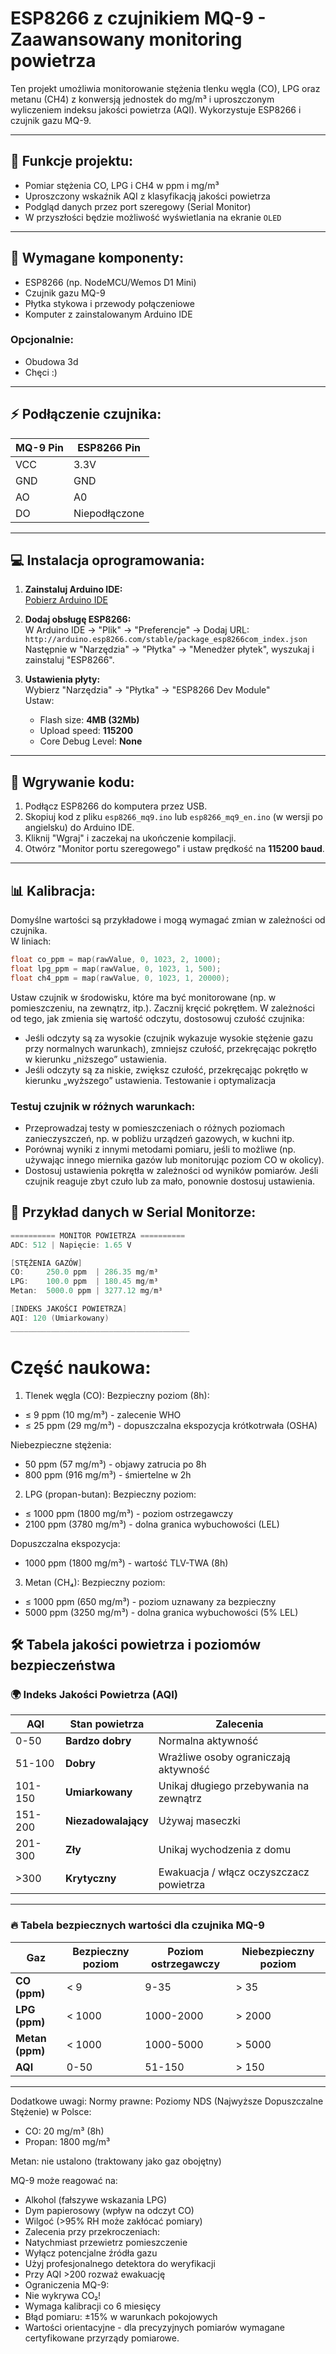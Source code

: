 # ESP8266 z czujnikiem MQ-9 - Zaawansowany monitoring powietrza

Ten projekt umożliwia monitorowanie stężenia tlenku węgla (CO), LPG oraz metanu (CH4) z konwersją jednostek do mg/m³ i uproszczonym wyliczeniem indeksu jakości powietrza (AQI). Wykorzystuje ESP8266 i czujnik gazu MQ-9.

---

## 🎯 **Funkcje projektu:**

- Pomiar stężenia CO, LPG i CH4 w ppm i mg/m³
- Uproszczony wskaźnik AQI z klasyfikacją jakości powietrza
- Podgląd danych przez port szeregowy (Serial Monitor)
- W przyszłości będzie możliwość wyświetlania na ekranie `OLED`
---

## 🔧 **Wymagane komponenty:**

- ESP8266 (np. NodeMCU/Wemos D1 Mini)
- Czujnik gazu MQ-9
- Płytka stykowa i przewody połączeniowe
- Komputer z zainstalowanym Arduino IDE
### Opcjonalnie:
- Obudowa 3d
- Chęci :)

---

## ⚡ **Podłączenie czujnika:**

| MQ-9 Pin | ESP8266 Pin |
|----------|-------------|
| VCC      | 3.3V        |
| GND      | GND         |
| AO       | A0          |
| DO       |Niepodłączone|

---

## 💻 **Instalacja oprogramowania:**

1. **Zainstaluj Arduino IDE:**  
   [Pobierz Arduino IDE](https://www.arduino.cc/en/software)

2. **Dodaj obsługę ESP8266:**  
   W Arduino IDE → "Plik" → "Preferencje" → Dodaj URL:  
   `http://arduino.esp8266.com/stable/package_esp8266com_index.json`  
   Następnie w "Narzędzia" → "Płytka" → "Menedżer płytek", wyszukaj i zainstaluj "ESP8266".

3. **Ustawienia płyty:**  
   Wybierz "Narzędzia" → "Płytka" → "ESP8266 Dev Module"  
   Ustaw:  
   - Flash size: **4MB (32Mb)**  
   - Upload speed: **115200**  
   - Core Debug Level: **None**  

---

## 🚀 **Wgrywanie kodu:**

1. Podłącz ESP8266 do komputera przez USB.
2. Skopiuj kod z pliku `esp8266_mq9.ino` lub `esp8266_mq9_en.ino` (w wersji po angielsku) do Arduino IDE.
3. Kliknij "Wgraj" i zaczekaj na ukończenie kompilacji.
4. Otwórz "Monitor portu szeregowego" i ustaw prędkość na **115200 baud**.

---

## 📊 **Kalibracja:**

Domyślne wartości są przykładowe i mogą wymagać zmian w zależności od czujnika.  
W liniach:

```cpp
float co_ppm = map(rawValue, 0, 1023, 2, 1000);
float lpg_ppm = map(rawValue, 0, 1023, 1, 500);
float ch4_ppm = map(rawValue, 0, 1023, 1, 20000);
```
Ustaw czujnik w środowisku, które ma być monitorowane (np. w pomieszczeniu, na zewnątrz, itp.).
Zacznij kręcić pokrętłem. W zależności od tego, jak zmienia się wartość odczytu, dostosowuj czułość czujnika:
- Jeśli odczyty są za wysokie (czujnik wykazuje wysokie stężenie gazu przy normalnych warunkach), zmniejsz czułość, przekręcając pokrętło w kierunku „niższego” ustawienia.
- Jeśli odczyty są za niskie, zwiększ czułość, przekręcając pokrętło w kierunku „wyższego” ustawienia. Testowanie i optymalizacja
  
### Testuj czujnik w różnych warunkach:

- Przeprowadzaj testy w pomieszczeniach o różnych poziomach zanieczyszczeń, np. w pobliżu urządzeń gazowych, w kuchni itp.
- Porównaj wyniki z innymi metodami pomiaru, jeśli to możliwe (np. używając innego miernika gazów lub monitorując poziom CO w okolicy).
- Dostosuj ustawienia pokrętła w zależności od wyników pomiarów. Jeśli czujnik reaguje zbyt czuło lub za mało, ponownie dostosuj ustawienia.

## 🧠 **Przykład danych w Serial Monitorze:**
```cpp
========== MONITOR POWIETRZA ==========
ADC: 512 | Napięcie: 1.65 V

[STĘŻENIA GAZÓW]
CO:     250.0 ppm  | 286.35 mg/m³
LPG:    100.0 ppm  | 180.45 mg/m³
Metan:  5000.0 ppm | 3277.12 mg/m³

[INDEKS JAKOŚCI POWIETRZA]
AQI: 120 (Umiarkowany)
________________________________________
```
# Część naukowa:

1. Tlenek węgla (CO):
Bezpieczny poziom (8h):
- ≤ 9 ppm (10 mg/m³) - zalecenie WHO
- ≤ 25 ppm (29 mg/m³) - dopuszczalna ekspozycja krótkotrwała (OSHA)

Niebezpieczne stężenia:
- 50 ppm (57 mg/m³) - objawy zatrucia po 8h
- 800 ppm (916 mg/m³) - śmiertelne w 2h

2. LPG (propan-butan):
Bezpieczny poziom:
- ≤ 1000 ppm (1800 mg/m³) - poziom ostrzegawczy
- 2100 ppm (3780 mg/m³) - dolna granica wybuchowości (LEL)

Dopuszczalna ekspozycja:
- 1000 ppm (1800 mg/m³) - wartość TLV-TWA (8h)

3. Metan (CH₄):
Bezpieczny poziom:
- ≤ 1000 ppm (650 mg/m³) - poziom uznawany za bezpieczny
- 5000 ppm (3250 mg/m³) - dolna granica wybuchowości (5% LEL)

## 🛠️ Tabela jakości powietrza i poziomów bezpieczeństwa

### 🌍 **Indeks Jakości Powietrza (AQI)**

| AQI    | Stan powietrza      | Zalecenia                                    |
|--------|---------------------|-----------------------------------------------|
| 0-50   | **Bardzo dobry**    | Normalna aktywność                            |
| 51-100 | **Dobry**           | Wrażliwe osoby ograniczają aktywność          |
| 101-150| **Umiarkowany**     | Unikaj długiego przebywania na zewnątrz       |
| 151-200| **Niezadowalający** | Używaj maseczki                               |
| 201-300| **Zły**             | Unikaj wychodzenia z domu                     |
| >300   | **Krytyczny**       | Ewakuacja / włącz oczyszczacz powietrza        |

---

### 🔥 **Tabela bezpiecznych wartości dla czujnika MQ-9**

| **Gaz**    | **Bezpieczny poziom** | **Poziom ostrzegawczy** | **Niebezpieczny poziom** |
|------------|-----------------------|------------------------|--------------------------|
| **CO (ppm)**   | < 9                     | 9-35                      | > 35                        |
| **LPG (ppm)**  | < 1000                  | 1000-2000                 | > 2000                      |
| **Metan (ppm)**| < 1000                  | 1000-5000                 | > 5000                      |
| **AQI**        | 0-50                    | 51-150                    | > 150                        |

---
Dodatkowe uwagi:
Normy prawne:
Poziomy NDS (Najwyższe Dopuszczalne Stężenie) w Polsce:
- CO: 20 mg/m³ (8h)
- Propan: 1800 mg/m³

Metan: nie ustalono (traktowany jako gaz obojętny)

MQ-9 może reagować na:
- Alkohol (fałszywe wskazania LPG)
- Dym papierosowy (wpływ na odczyt CO)
- Wilgoć (>95% RH może zakłócać pomiary)
- Zalecenia przy przekroczeniach:
- Natychmiast przewietrz pomieszczenie
- Wyłącz potencjalne źródła gazu
- Użyj profesjonalnego detektora do weryfikacji
- Przy AQI >200 rozważ ewakuację
- Ograniczenia MQ-9:
- Nie wykrywa CO₂!
- Wymaga kalibracji co 6 miesięcy
- Błąd pomiaru: ±15% w warunkach pokojowych
- Wartości orientacyjne - dla precyzyjnych pomiarów wymagane certyfikowane przyrządy pomiarowe.
